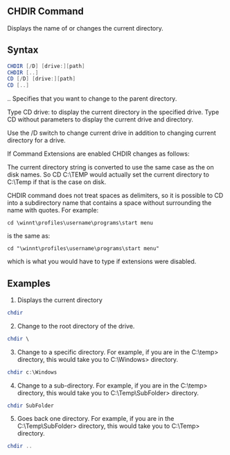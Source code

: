 ## CHDIR Command
Displays the name of or changes the current directory.

## Syntax
```powershell
CHDIR [/D] [drive:][path]
CHDIR [..]
CD [/D] [drive:][path]
CD [..]
```
..   Specifies that you want to change to the parent directory.

Type CD drive: to display the current directory in the specified drive.
Type CD without parameters to display the current drive and directory.

Use the /D switch to change current drive in addition to changing current
directory for a drive.

If Command Extensions are enabled CHDIR changes as follows:

The current directory string is converted to use the same case as
the on disk names.  So CD C:\TEMP would actually set the current
directory to C:\Temp if that is the case on disk.

CHDIR command does not treat spaces as delimiters, so it is possible to
CD into a subdirectory name that contains a space without surrounding
the name with quotes.  For example:

    cd \winnt\profiles\username\programs\start menu

is the same as:

    cd "\winnt\profiles\username\programs\start menu"

which is what you would have to type if extensions were disabled.

## Examples
1. Displays the current directory
```powershell
chdir
```

2. Change to the root directory of the drive.
```powershell
chdir \
```

3. Change to a specific directory. For example, if you are in the C:\temp> directory, this would take you to C:\Windows> directory.
```powershell
chdir c:\Windows
```

4. Change to a sub-directory. For example, if you are in the C:\temp> directory, this would take you to C:\Temp\SubFolder> directory.
```powershell
chdir SubFolder
```

5. Goes back one directory. For example, if you are in the C:\Temp\SubFolder> directory, this would take you to C:\Temp> directory.
```powershell
chdir ..
```
